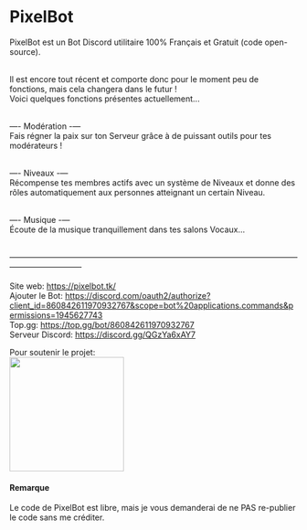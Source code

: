 # PixelBot

PixelBot est un Bot Discord utilitaire 100% Français et Gratuit (code open-source).<br><br>

Il est encore tout récent et comporte donc pour le moment peu de fonctions, mais cela changera dans le futur !<br>
Voici quelques fonctions présentes actuellement...<br><br>

—- Modération -—<br>
Fais régner la paix sur ton Serveur grâce à de puissant outils pour tes modérateurs !<br><br>

—- Niveaux -—<br>
Récompense tes membres actifs avec un système de Niveaux et donne des rôles automatiquement aux personnes atteignant un certain Niveau.<br><br>

—- Musique -—<br>
Écoute de la musique tranquillement dans tes salons Vocaux…<br><br>

—————————————————————————————————————————————<br><br>
Site web: <a href="https://pixelbot.tk/" target="_blank">https://pixelbot.tk/</a><br>
Ajouter le Bot: <a href="https://discord.com/oauth2/authorize?client_id=860842611970932767&scope=bot%20applications.commands&permissions=1945627743" target="_blank">https://discord.com/oauth2/authorize?client_id=860842611970932767&scope=bot%20applications.commands&permissions=1945627743</a><br>
Top.gg: <a href="https://top.gg/bot/860842611970932767" target="_blank">https://top.gg/bot/860842611970932767</a><br>
Serveur Discord: <a href="https://discord.gg/QGzYa6xAY7" target="_blank">https://discord.gg/QGzYa6xAY7</a><br>

Pour soutenir le projet:<br>
<a href="https://buymeacoffee.com/Natoune" target="_blank"><img src="https://cdn.buymeacoffee.com/buttons/v2/default-black.png" width=200></a>

#### Remarque
Le code de PixelBot est libre, mais je vous demanderai de ne PAS re-publier le code sans me créditer.
